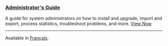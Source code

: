 
### [Administrator's Guide](/admin-guide/en)

A guide for system administrators on how to install and upgrade, import and export, process statistics, troubleshoot problems, and more. [View Now](/admin-guide/en)

---

<span class='fa fa-language'></span> Available in [Français](/admin-guide/fr/).
